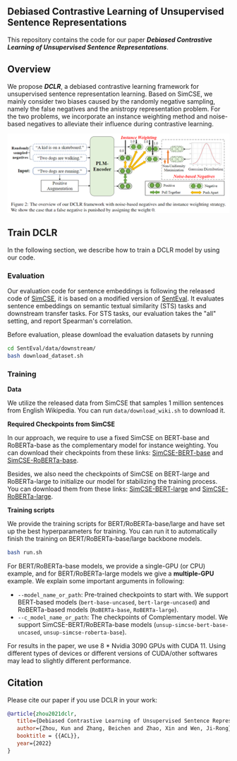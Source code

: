 ## Debiased Contrastive Learning of Unsupervised Sentence Representations

This repository contains the code for our paper ***Debiased Contrastive Learning of Unsupervised Sentence Representations***.

## Overview

We propose ***DCLR***, a debiased contrastive learning framework for unsupervised sentence representation learning. Based on SimCSE, we mainly consider two biases caused by the randomly negative sampling, namely the false negatives and the anistropy representation problem. For the two problems, we incorporate an instance weighting method and noise-based negatives to alleviate their influence during contrastive learning.

![](figure/model.png)

## Train DCLR

In the following section, we describe how to train a DCLR model by using our code.

### Evaluation

Our evaluation code for sentence embeddings is following the released code of [SimCSE](https://github.com/princeton-nlp/SimCSE), it is based on a modified version of [SentEval](https://github.com/facebookresearch/SentEval). It evaluates sentence embeddings on semantic textual similarity (STS) tasks and downstream transfer tasks. For STS tasks, our evaluation takes the "all" setting, and report Spearman's correlation.

Before evaluation, please download the evaluation datasets by running
```bash
cd SentEval/data/downstream/
bash download_dataset.sh
```

### Training

**Data**

We utilize the released data from SimCSE that samples 1 million sentences from English Wikipedia. You can run `data/download_wiki.sh` to download it.

**Required Checkpoints from SimCSE**

In our approach, we require to use a fixed SimCSE on BERT-base and RoBERTa-base as the complementary model for instance weighting. You can download their checkpoints from these links: [SimCSE-BERT-base](https://huggingface.co/princeton-nlp/unsup-simcse-bert-base-uncased) and [SimCSE-RoBERTa-base](https://huggingface.co/princeton-nlp/unsup-simcse-roberta-base).

Besides, we also need the checkpoints of SimCSE on BERT-large and RoBERTa-large to initialize our model for stabilizing the training process. You can download them from these links: [SimCSE-BERT-large](https://huggingface.co/princeton-nlp/unsup-simcse-bert-large-uncased) and [SimCSE-RoBERTa-large](https://huggingface.co/princeton-nlp/unsup-simcse-roberta-large). 

**Training scripts**

We provide the training scripts for BERT/RoBERTa-base/large and have set up the best hyperparameters for training. You can run it to automatically finish the training on BERT/RoBERTa-base/large backbone models.
```bash
bash run.sh
```

For BERT/RoBERTa-base models, we provide a single-GPU (or CPU) example, and for BERT/RoBERTa-large models we give a **multiple-GPU** example. We explain some important arguments in following:
* `--model_name_or_path`: Pre-trained checkpoints to start with. We support BERT-based models (`bert-base-uncased`, `bert-large-uncased`) and RoBERTa-based models (`RoBERTa-base`, `RoBERTa-large`).
* `--c_model_name_or_path`: The checkpoints of Complementary model. We support SimCSE-BERT/RoBERTa-base models (`unsup-simcse-bert-base-uncased`, `unsup-simcse-roberta-base`).


For results in the paper, we use 8 * Nvidia 3090 GPUs with CUDA 11. Using different types of devices or different versions of CUDA/other softwares may lead to slightly different performance.


## Citation

Please cite our paper if you use DCLR in your work:

```bibtex
@article{zhou2021dclr,
   title={Debiased Contrastive Learning of Unsupervised Sentence Representations},
   author={Zhou, Kun and Zhang, Beichen and Zhao, Xin and Wen, Ji-Rong},
   booktitle = {{ACL}},
   year={2022}
}
```
